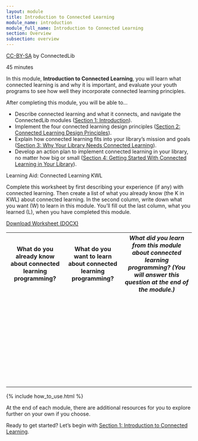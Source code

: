 ```yaml
---
layout: module
title: Introduction to Connected Learning
module_name: introduction
module_full_name: Introduction to Connected Learning
section: Overview
subsection: overview
---
```


<p class="made-by"><a href="https://creativecommons.org/licenses/by-sa/4.0">CC-BY-SA</a> by ConnectedLib</p>

<p class="time">45 minutes</p>


In this module, **Introduction to Connected Learning**, you will learn what connected learning is and why it is important, and evaluate your youth programs to see how well they incorporate connected learning principles.

<div class="objectives">
	<span class="box-title">After completing this module, you will be able to...</span>
<ul>
	<li>Describe connected learning and what it connects, and navigate the ConnectedLib modules (<a href="{{site.url}}{{site.baseurl}}/introduction/section-1/">Section 1: Introduction</a>).</li>
	<li>Implement the four connected learning design principles (<a href="{{site.url}}{{site.baseurl}}/introduction/section-2/">Section 2: Connected Learning Design Principles</a>).</li>
	<li>Explain how connected learning fits into your library’s mission and goals (<a href="{{site.url}}{{site.baseurl}}/introduction/section-3/">Section 3: Why Your Library Needs Connected Learning</a>).</li>
	<li>Develop an action plan to implement connected learning in your library, no matter how big or small (<a href="{{site.url}}{{site.baseurl}}/introduction/section-4/">Section 4: Getting Started With Connected Learning in Your Library</a>).</li>
</ul>
</div>

<div class="reflection"><p class="box-title">Learning Aid: Connected Learning KWL</p>
<p>Complete this worksheet by first describing your experience (if any) with connected learning. Then create a list of what you already know (the K in KWL) about connected learning. In the second column, write down what you want (W) to learn in this module. You’ll fill out the last column, what you learned (L), when you have completed this module.</p>
<p><a href="docs/Intro_KWL.docx">Download Worksheet (DOCX)</a></p>

<table class="worksheet">
	<tr><th>What do you already know about connected learning programming?</th>
		<th>What do you want to learn about connected learning programming?</th>
		<th><i>What did you learn from this module about connected learning programming? (You will answer this question at the end of the module.)</i></th>
	</tr>
	<tr>
		<td style="height:250px;"></td>
		<td></td>
		<td></td>
	</tr>
</table>


</div>

{% include how_to_use.html %} 

At the end of each module, there are additional resources for you to explore further on your own if you choose.

Ready to get started? Let’s begin with [Section 1: Introduction to Connected Learning](section-1.html).
